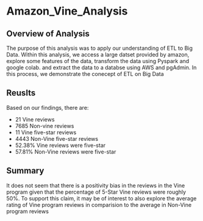 # Amazon_Vine_Analysis

## Overview of Analysis
The purpose of this analysis was to apply our understanding of ETL to Big Data. Within this analysis, we access a large datset provided by amazon, explore some features of the data, transform the data using Pyspark and google colab. and extract the data to a databse using AWS and pgAdmin. In this process, we demonstrate the conecept of ETL on Big Data

## Reuslts
Based on our findings, there are:
- 21 Vine reviews
- 7685 Non-vine reviews
- 11 Vine five-star reviews
- 4443 Non-Vine five-star reviews
- 52.38% Vine reviews were five-star
- 57.81% Non-Vine reviews were five-star

## Summary
It does not seem that there is a positivity bias in the reviews in the Vine program given that the percentage of 5-Star Vine reviews were roughly 50%. To support this claim, it may be of interest to also explore the average rating of Vine program reviews in comparision to the average in Non-Vine program reviews
